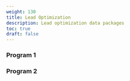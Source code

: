 ```yaml
---
weight: 130
title: Lead Optimization
description: Lead optimization data packages
toc: true
draft: false
---
```


### Program 1

### Program 2